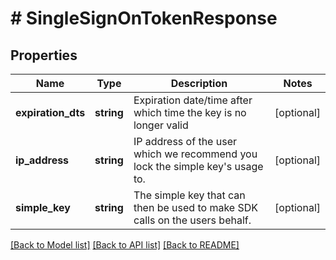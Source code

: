 # # SingleSignOnTokenResponse

## Properties

Name | Type | Description | Notes
------------ | ------------- | ------------- | -------------
**expiration_dts** | **string** | Expiration date/time after which time the key is no longer valid | [optional]
**ip_address** | **string** | IP address of the user which we recommend you lock the simple key&#39;s usage to. | [optional]
**simple_key** | **string** | The simple key that can then be used to make SDK calls on the users behalf. | [optional]

[[Back to Model list]](../../README.md#models) [[Back to API list]](../../README.md#endpoints) [[Back to README]](../../README.md)
